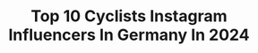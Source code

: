 ---
title: Top 10 Cyclists Instagram Influencers In Germany In 2024
description: >-
  Find top cyclists Instagram influencers in Germany in 2024. Most popular hashtags: #cycling #bikelife #cyclinglove #cyclinglife.
platform: Instagram
hits: 61
text_top: Discover the top-rated Instagram profiles on inBeat.
text_bottom: Our database aggregates 61 Instagram influencers like this in Germany for you to collaborate.
profiles:
  - username: "jannik_steimle"
    fullname: >-
      Jannik Steimle
    bio: >-
      |Lara💍| |German Pro Cyclist 🇩🇪| |@soudalquickstepteam 🇧🇪| |@wassermancycling 🇧🇪|
    location: "Germany"
    followers: 15447
    engagement: 807
    commentsToLikes: 0.013537
    id: ck14kv70zrgz50i19orzeaij4
    verified: false
    hashtags: "#mood, #herewego, #deceuninckquickstepteam, #picoftheday"
  - username: "natalinka_87"
    fullname: >-
      Natalie
    bio: >-
      🇵🇱🇩🇪 • Dog Mum 🐶 • Travel addicted 🏝️ • Cyclist 🚴‍♀️ • 🌱
    location: "Germany"
    followers: 7611
    engagement: 501
    commentsToLikes: 0.021161
    id: ckap37aky1uoh0i78ws532vgx
    verified: false
    hashtags: "#strava, #bestrong, #instagood, #woman"
  - username: "marco_brnr"
    fullname: >-
      Marco Brenner
    bio: >-
      Professional cyclist 🇩🇪 || @teamdsm_ 📨 @corsosports 📌Augsburg / Andorra 🇦🇩 👨🏽‍💼 @team_marcobrenner #MuschZiege🐐 ⤵️
    location: "Germany"
    followers: 10819
    engagement: 1150
    commentsToLikes: 0.007064
    id: ckqm6wnzju0hk0j23zeu00o20
    verified: false
    hashtags: "#keepchalle, #keepchal, #blueprecision, #noshortcuts"
  - username: "jasonosbornerowing"
    fullname: >-
      Jason Osborne
    bio: >-
      Pro Cyclist @alpecindeceuninck Former Rower 🚣 Olympic Silver Medalist 🥈🇯🇵 Esports World Champion 🌈🥇🥈🥉
    location: "Germany"
    followers: 17064
    engagement: 1423
    commentsToLikes: 0.008708
    id: ck5znivmnojyz0i14resqaj9p
    verified: false
    hashtags: "#hot, #pain, #bicycle, #sexy"
  - username: "elodiekuijper"
    fullname: >-
      𝐄𝐥𝐨𝐝𝐢𝐞.
    bio: >-
      « 🇳🇱 based in 🇧🇪 « anything off-road racing cyclist and more🚵🏼‍♀️ « 💌 kuijper@elodiemarketing.com
    location: "Germany"
    followers: 114358
    engagement: 427
    commentsToLikes: 0.012448
    id: ck1398t92k3dc0i194edjqtxh
    verified: true
    hashtags: "#tourdefrance, #recoveryjourney, #xceworldchampionships, #cleaningbikes"
  - username: "kathrinschafbauer"
    fullname: >-
      Kathrin Schafbauer
    bio: >-
      Passionate photographer, cyclist, life lover, traveller. 🚴🏽‍♀️ @bikeonscott // @maap.cc // @fulcrum_wheels 💛📸 @nikondach Based in Bavaria, Germany
    location: "Germany"
    followers: 27600
    engagement: 661
    commentsToLikes: 0.015210
    id: ck5zivfyngg400i14pka19he9
    verified: false
    hashtags: "#scottcontessa, #bayern, #cyclinglove, #cyclingshots"
  - username: "benzwiehoff"
    fullname: >-
      Ben Zwiehoff
    bio: >-
      professional cyclist 🚴‍♂️ racing around the world with @borahansgrohe 💍 @giuliazwiehoff 🏠 Dortmund / Essen
    location: "Germany"
    followers: 12083
    engagement: 1100
    commentsToLikes: 0.018483
    id: ckaorgq8sn50b0i78d67yw8su
    verified: false
    hashtags: "#borahansgrohe, #lavuelta, #vamos, #mallorca"
  - username: "rickzabel"
    fullname: >-
      Rick Zabel
    bio: >-
      Pro Cyclist | Podcast - Plan Z
    location: "Germany"
    followers: 152320
    engagement: 680
    commentsToLikes: 0.015099
    id: ck1398ppxk2th0i195o41ax05
    verified: true
    hashtags: "#successisinthescience, #unlockyourself"
  - username: "emma_hinzee"
    fullname: >-
      Emma Hinze
    bio: >-
      German track cyclist Olympic Silver Medallist 12x World Champion 11x European Champion @tissot_official
    location: "Germany"
    followers: 48111
    engagement: 389
    commentsToLikes: 0.020519
    id: ck5bv0xk2ishq0i115a1eepah
    verified: true
    hashtags: "#thisisyourtime, #rideshimano, #wirsindsporthilfe, #sporthilfe"
  - username: "marta_swiatlon"
    fullname: >-
      Marta Swiatlon
    bio: >-
      Polish🇵🇱-German🇩🇪 Cyclist Great things never came from comfort zones! @rose_bikes
    location: "Germany"
    followers: 103098
    engagement: 292
    commentsToLikes: 0.007418
    id: ck0u8s9ra86cl0i19vvkq88ph
    verified: false
    hashtags: "#rosebikes, #santinipeople, #wahooligan, #oakley"
---